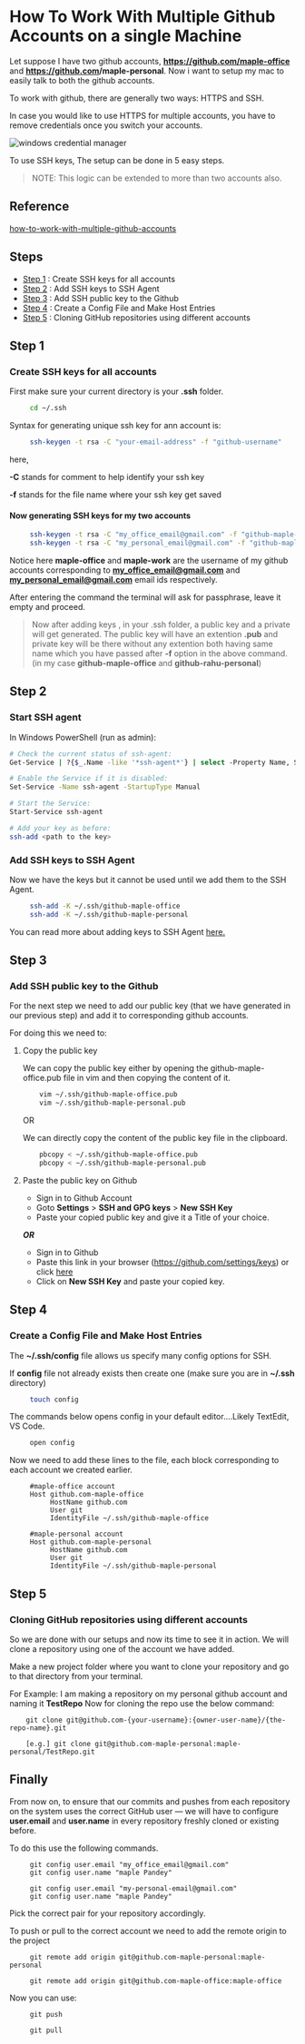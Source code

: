 # How To Work With Multiple Github Accounts on a single Machine

Let suppose I have two github accounts, **<https://github.com/maple-office>** and **<https://github.com>/maple-personal**. Now i want to setup my mac to easily talk to both the github accounts.

To work with github, there are generally two ways: HTTPS and SSH.

In case you would like to use HTTPS for multiple accounts, you have to remove credentials once you switch your accounts.

![windows credential manager](assets/windows_credential.png)

To use SSH keys, The setup can be done in 5 easy steps.

> NOTE: This logic can be extended to more than two accounts also.

## Reference

[how-to-work-with-multiple-github-accounts](https://dev.to/terieyenike/how-to-work-with-multiple-github-accounts-3eh9)

## Steps

- [Step 1](#step-1) : Create SSH keys for all accounts
- [Step 2](#step-2) : Add SSH keys to SSH Agent
- [Step 3](#step-3) : Add SSH public key to the Github
- [Step 4](#step-4) : Create a Config File and Make Host Entries
- [Step 5](#step-5) : Cloning GitHub repositories using different accounts

## Step 1

### Create SSH keys for all accounts

First make sure your current directory is your **.ssh** folder.

```sh
     cd ~/.ssh
```

Syntax for generating unique ssh key for ann account is:

```sh
     ssh-keygen -t rsa -C "your-email-address" -f "github-username"
```

here,

**-C** stands for comment to help identify your ssh key

**-f** stands for the file name where your ssh key get saved

#### Now generating SSH keys for my two accounts

```sh
     ssh-keygen -t rsa -C "my_office_email@gmail.com" -f "github-maple-office"
     ssh-keygen -t rsa -C "my_personal_email@gmail.com" -f "github-maple-personal"
```

Notice here **maple-office** and **maple-work** are the username of my github accounts corresponding to **<my_office_email@gmail.com>** and **<my_personal_email@gmail.com>** email ids respectively.

After entering the command the terminal will ask for passphrase, leave it empty and proceed.

> Now after adding keys , in your .ssh folder, a public key and a private will get generated.
> The public key will have an extention **.pub** and private key will be there without any extention both having same name which you have passed after **-f** option in the above command. (in my case **github-maple-office** and **github-rahu-personal**)

## Step 2

### Start SSH agent

In Windows PowerShell (run as admin):

```sh
# Check the current status of ssh-agent:
Get-Service | ?{$_.Name -like '*ssh-agent*'} | select -Property Name, StartType, Status

# Enable the Service if it is disabled:
Set-Service -Name ssh-agent -StartupType Manual

# Start the Service:
Start-Service ssh-agent

# Add your key as before:
ssh-add <path to the key>
```

### Add SSH keys to SSH Agent

Now we have the keys but it cannot be used until we add them to the SSH Agent.

```sh
     ssh-add -K ~/.ssh/github-maple-office
     ssh-add -K ~/.ssh/github-maple-personal
```

You can read more about adding keys to SSH Agent [here.](https://help.github.com/en/github/authenticating-to-github/generating-a-new-ssh-key-and-adding-it-to-the-ssh-agent)

## Step 3

### Add SSH public key to the Github

For the next step we need to add our public key (that we have generated in our previous step) and add it to corresponding github accounts.

For doing this we need to:

1. Copy the public key

    We can copy the public key either by opening the github-maple-office.pub file in vim and then copying the content of it.

    ```sh
        vim ~/.ssh/github-maple-office.pub
        vim ~/.ssh/github-maple-personal.pub
    ```

    OR

    We can directly copy the content of the public key file in the clipboard.

    ```sh
        pbcopy < ~/.ssh/github-maple-office.pub
        pbcopy < ~/.ssh/github-maple-personal.pub
    ```

2. Paste the public key on Github

   - Sign in to Github Account
   - Goto **Settings** > **SSH and GPG keys** > **New SSH Key**
   - Paste your copied public key and give it a Title of your choice.

   _**OR**_

   - Sign in to Github
   - Paste this link in your browser (<https://github.com/settings/keys>) or click [here](https://github.com/settings/keys)
   - Click on **New SSH Key** and paste your copied key.

## Step 4

### Create a Config File and Make Host Entries

The **~/.ssh/config** file allows us specify many config options for SSH.

If **config** file not already exists then create one (make sure you are in **~/.ssh** directory)

```sh
     touch config
```

The commands below opens config in your default editor....Likely TextEdit, VS Code.

```sh
     open config
```

Now we need to add these lines to the file, each block corresponding to each account we created earlier.

```config
     #maple-office account
     Host github.com-maple-office
          HostName github.com
          User git
          IdentityFile ~/.ssh/github-maple-office

     #maple-personal account
     Host github.com-maple-personal
          HostName github.com
          User git
          IdentityFile ~/.ssh/github-maple-personal
```

## Step 5

### Cloning GitHub repositories using different accounts

So we are done with our setups and now its time to see it in action. We will clone a repository using one of the account we have added.

Make a new project folder where you want to clone your repository and go to that directory from your terminal.

For Example:
I am making a repository on my personal github account and naming it **TestRepo**
Now for cloning the repo use the below command:

 ```git
     git clone git@github.com-{your-username}:{owner-user-name}/{the-repo-name}.git

     [e.g.] git clone git@github.com-maple-personal:maple-personal/TestRepo.git
 ```

## Finally

From now on, to ensure that our commits and pushes from each repository on the system uses the correct GitHub user — we will have to configure **user.email** and **user.name** in every repository freshly cloned or existing before.

To do this use the following commands.

```git
     git config user.email "my_office_email@gmail.com"
     git config user.name "maple Pandey"
     
     git config user.email "my-personal-email@gmail.com"
     git config user.name "maple Pandey"
```

Pick the correct pair for your repository accordingly.

To push or pull to the correct account we need to add the remote origin to the project

```git
     git remote add origin git@github.com-maple-personal:maple-personal
     
     git remote add origin git@github.com-maple-office:maple-office
```

Now you can use:

```git
     git push
     
     git pull
```
